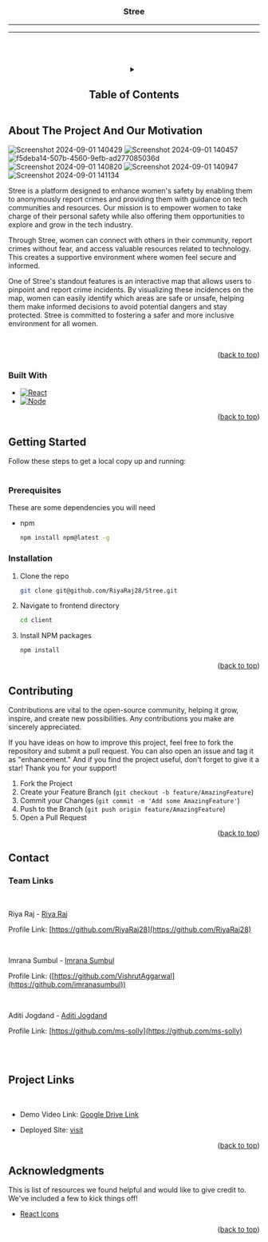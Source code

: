 <a name="readme-top"></a>


<!-- PROJECT LOGO -->
<br />
<div align="center">
<!--     <img src="https://media.discordapp.net/attachments/794519160746541108/1061560277168029756/valky.png" alt="Logo" width="80" height="80"> -->
  </a>

  <h3 align="center" >Stree</h3>
<hr/>
<hr/>

  <!-- <p align="center">
    An awesome README template to jumpstart your projects!
    <br />
    <a href="https://github.com/othneildrew/Best-README-Template"><strong>Explore the docs »</strong></a>
    <br />
    <br />
    <a href="https://github.com/othneildrew/Best-README-Template">View Demo</a>
    ·
    <a href="https://github.com/othneildrew/Best-README-Template/issues">Report Bug</a>
    ·
    <a href="https://github.com/othneildrew/Best-README-Template/issues">Request Feature</a>
  </p> -->
</div>

<br>
<br>
<br>


<!-- TABLE OF CONTENTS -->
<details align="center">
  <summary><h2>Table of Contents</h2></summary>
  <br/>
  <ol align="left">
    <li>
      <a href="#about-the-project">About The Project And Our Motivation</a>
      <ul>
        <li><a href="#built-with">Built With</a></li>
      </ul>
    </li>
    <li>
      <a href="#getting-started">Getting Started</a>
      <ul>
        <li><a href="#prerequisites">Prerequisites</a></li>
        <li><a href="#installation">Installation</a></li>
      </ul>
    </li>
    <li><a href="#usage">Usage</a></li>
    <li><a href="#contributing">Contributing</a></li>
    <!-- <li><a href="#license">License</a></li> -->
    <li><a href="#contact">Contact</a></li>
    <!-- <li><a href="#acknowledgments">Acknowledgments</a></li> -->
  </ol>
</details>



<!-- ABOUT THE PROJECT -->
## About The Project And Our Motivation
![Screenshot 2024-09-01 140429](https://github.com/user-attachments/assets/6dfe5973-6268-4c9c-9d12-9620aff816fc)
![Screenshot 2024-09-01 140457](https://github.com/user-attachments/assets/23593768-3dd0-4ec0-8150-5d58ea2edefe)
![f5deba14-507b-4560-9efb-ad277085036d](https://github.com/user-attachments/assets/5a332933-9256-4bb2-9902-fb98e791ca93)
![Screenshot 2024-09-01 140820](https://github.com/user-attachments/assets/fbb0f040-b22f-461b-9270-7e12f40671e3)
![Screenshot 2024-09-01 140947](https://github.com/user-attachments/assets/8858c2b3-7c7f-4aa9-9d3f-cbe31ce40b7b)
![Screenshot 2024-09-01 141134](https://github.com/user-attachments/assets/fa77b0ed-0570-45e0-a2f3-7c7f8438b555)





Stree is a platform designed to enhance women's safety by enabling them to anonymously report crimes and providing them with guidance on tech communities and resources. Our mission is to empower women to take charge of their personal safety while also offering them opportunities to explore and grow in the tech industry.

Through Stree, women can connect with others in their community, report crimes without fear, and access valuable resources related to technology. This creates a supportive environment where women feel secure and informed.

One of Stree's standout features is an interactive map that allows users to pinpoint and report crime incidents. By visualizing these incidences on the map, women can easily identify which areas are safe or unsafe, helping them make informed decisions to avoid potential dangers and stay protected. Stree is committed to fostering a safer and more inclusive environment for all women.

<br>




<p align="right">(<a href="#readme-top">back to top</a>)</p>



### Built With

* [![React][React.js]][React-url]
* [![Node][Node.js]][Node-url]

<p align="right">(<a href="#readme-top">back to top</a>)</p>



<!-- GETTING STARTED -->
## Getting Started

Follow these steps to get a local copy up and running:
<br>
<br>

### Prerequisites

These are some dependencies you will need
* npm
  ```sh
  npm install npm@latest -g
  ```

### Installation


1. Clone the repo
   ```sh
   git clone git@github.com/RiyaRaj28/Stree.git
   ```
2. Navigate to frontend directory
    ```sh
    cd client
    ```
3. Install NPM packages
   ```sh
   npm install
   ```

<p align="right">(<a href="#readme-top">back to top</a>)</p>



<!-- USAGE EXAMPLES -->
<!-- ## Usage

Use this space to show useful examples of how a project can be used. Additional screenshots, code examples and demos work well in this space. You may also link to more resources.

_For more examples, please refer to the [Documentation](https://example.com)_

<p align="right">(<a href="#readme-top">back to top</a>)</p> -->



<!-- CONTRIBUTING -->
## Contributing

Contributions are vital to the open-source community, helping it grow, inspire, and create new possibilities. Any contributions you make are sincerely appreciated.

If you have ideas on how to improve this project, feel free to fork the repository and submit a pull request. You can also open an issue and tag it as "enhancement." And if you find the project useful, don't forget to give it a star! Thank you for your support!

1. Fork the Project
2. Create your Feature Branch (`git checkout -b feature/AmazingFeature`)
3. Commit your Changes (`git commit -m 'Add some AmazingFeature'`)
4. Push to the Branch (`git push origin feature/AmazingFeature`)
5. Open a Pull Request

<p align="right">(<a href="#readme-top">back to top</a>)</p>



<!-- LICENSE -->
<!-- ## License

Distributed under the MIT License. See `LICENSE.txt` for more information.

<p align="right">(<a href="#readme-top">back to top</a>)</p>
 -->


<!-- CONTACT -->

## Contact

### Team Links
<br>

Riya Raj - [Riya Raj](https://linkedin.com/)

Profile Link: [https://github.com/RiyaRaj28](https://github.com/RiyaRaj28)
<br>

<br>

Imrana Sumbul - [Imrana Sumbul](https://linkedin.com/)

Profile Link: ([https://github.com/VishrutAggarwal](https://github.com/imranasumbul))

<br>

Aditi Jogdand - [Aditi Jogdand](https://linkedin.com/)

Profile Link: [https://github.com/ms-solly](https://github.com/ms-solly)

<br>
<br>

## Project Links

<br>
<!-- Repository Link: [https://github.com/VishrutAggarwal/Stree](https://github.com/VishrutAggarwal/Stree) -->

* Demo Video Link: [Google Drive Link](https://drive.google.com/)

* Deployed Site: [visit](https://stree-frontend.onrender.com/)

<p align="right">(<a href="#readme-top">back to top</a>)</p>



<!-- ACKNOWLEDGMENTS -->
 ## Acknowledgments

This is list of resources we found helpful and would like to give credit to. We've included a few to kick things off!

* [React Icons](https://react-icons.github.io/react-icons/search)

<p align="right">(<a href="#readme-top">back to top</a>)</p> 



<!-- MARKDOWN LINKS & IMAGES -->
<!-- https://www.markdownguide.org/basic-syntax/#reference-style-links -->
[contributors-shield]: https://img.shields.io/github/contributors/othneildrew/Best-README-Template.svg?style=for-the-badge
[contributors-url]: https://github.com/othneildrew/Best-README-Template/graphs/contributors
[forks-shield]: https://img.shields.io/github/forks/othneildrew/Best-README-Template.svg?style=for-the-badge
[forks-url]: https://github.com/othneildrew/Best-README-Template/network/members
[stars-shield]: https://img.shields.io/github/stars/othneildrew/Best-README-Template.svg?style=for-the-badge
[stars-url]: https://github.com/othneildrew/Best-README-Template/stargazers
[issues-shield]: https://img.shields.io/github/issues/othneildrew/Best-README-Template.svg?style=for-the-badge
[issues-url]: https://github.com/othneildrew/Best-README-Template/issues
[license-shield]: https://img.shields.io/github/license/othneildrew/Best-README-Template.svg?style=for-the-badge
[license-url]: https://github.com/othneildrew/Best-README-Template/blob/master/LICENSE.txt
[linkedin-shield]: https://img.shields.io/badge/-LinkedIn-black.svg?style=for-the-badge&logo=linkedin&colorB=555
[linkedin-url]: https://linkedin.com/in/othneildrew
[React.js]: https://img.shields.io/badge/React-20232A?style=for-the-badge&logo=react&logoColor=61DAFB
[React-url]: https://reactjs.org/
[Node.js]: https://img.shields.io/badge/Node-27B800?style=for-the-badge&logo=node.js&logoColor=white
[Node-url]: https://nodejs.org
